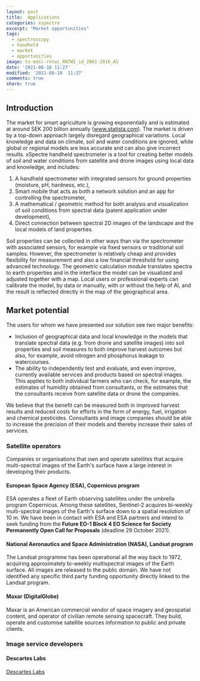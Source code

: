 ```yaml
---
layout: post
title:  Applications
categories: xspectre
excerpt: "Market opportunities"
tags:
  - spectroscopy
  - handheld
  - market
  - opportunities
image: ts-mdsl-rntwi_RNTWI_id_2001-2016_AS
date: '2021-08-10 11:27'
modified: '2021-08-10  11:27'
comments: true
share: true
---
```


## Introduction

The market for smart agriculture is growing exponentially and is estimated at around SEK 200 billion annually (www.statista.com). The market is driven by a top-down approach largely disregard geographical variations. Local knowledge and data on climate, soil and water conditions are ignored, while global or regional models are less accurate and can also give incorrect results. xSpectre handheld spectrometer is a tool for creating better models of soil and water conditions from satellite and drone images using local data and knowledge, and includes:
1. A handheld spectrometer with integrated sensors for ground properties (moisture, pH, hardness, etc.),
2. Smart mobile that acts as both a network solution and an app for controlling the spectrometer,
3. A mathematical / geometric method for both analysis and visualization of soil conditions from spectral data (patent application under development),
4. Direct connection between spectral 2D images of the landscape and the local models of land properties.

Soil properties can be collected in other ways than via the spectrometer with associated sensors, for example via fixed sensors or traditional soil samples. However, the spectrometer is relatively cheap and provides flexibility for measurement and also a low financial threshold for using advanced technology. The geometric calculation module translates spectra to earth properties and in the interface the model can be visualized and adjusted together with a map. Local users or professional experts can calibrate the model, by data or manually, with or without the help of AI, and the result is reflected directly in the map of the geographical area.

## Market potential

The users for whom we have presented our solution see two major benefits:
- Inclusion of geographical data and local knowledge in the models that translate spectral data (e.g. from drone and satellite images) into soil properties and soil measures to both improve harvest outcomes but also, for example, avoid nitrogen and phosphorus leakage to watercourses.
- The ability to independently test and evaluate, and even improve, currently available services and products based on spectral images. This applies to both individual farmers who can check, for example, the estimates of humidity obtained from consultants, or the estimates that the consultants receive from satellite data or drone the companies.

We believe that the benefit can be measured both in improved harvest results and reduced costs for efforts in the form of energy, fuel, irrigation and chemical pesticides. Consultants and image companies should be able to  increase the precision of their models and thereby increase their sales of services.


### Satellite operators

Companies or organisations that own and operate satellites that acquire multi-spectral images of the Earth's surface have a large interest in developing their products.

#### European Space Agency (ESA), Copernicus program

ESA operates a fleet of Earth observing satellites under the umbrella program Copernicus. Among these satellites, Sentinel-2 acquires bi-weekly multi-spectral images of the Earth's surface down to a spatial resolution of 10 m. We have been in contact with ESA and ESA partners and intend to seek funding from the __Future EO-1 Block 4
EO Science for Society Permanently Open Call for Proposals__ (deadline 29 October 2021).


#### National Aeronautics and Space Administration (NASA), Landsat program

The Landsat programme has been operational all the way back to 1972, acquiring approximately bi-weekly multispectral images of the Earth surface. All images are released to the public domain. We have not identified any specific third party funding opportunity directly linked to the Landsat program.

#### Maxar (DigitalGlobe)

Maxar is an American commercial vendor of space imagery and geospatial content, and operator of civilian remote sensing spacecraft. They build, operate and customise satellite sources information to public and private clients.

### Image service developers

#### Descartes Labs

[Descartes Labs](https://descarteslabs.com)
